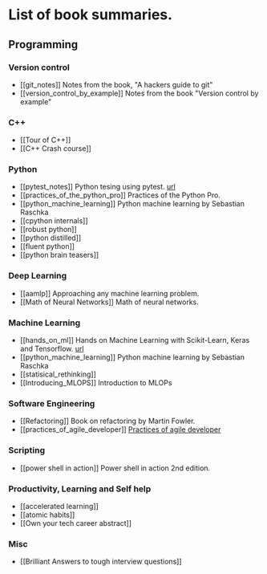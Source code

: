 # List of book summaries. 

## Programming
### Version control
*  [[git_notes]] Notes from the book, "A hackers guide to git"
*  [[version_control_by_example]] Notes from the book "Version control by example"

### C++
*  [[Tour of C++]]
*  [[C++ Crash course]]

### Python
*  [[pytest_notes]] Python tesing using pytest. [url](https://blog.abhilashbabuj.com/Notes/pytest.html)
*  [[practices_of_the_python_pro]] Practices of the Python Pro.
*  [[python_machine_learning]] Python machine learning by Sebastian Raschka
* [[cpython internals]]
* [[robust python]]
* [[python distilled]]
* [[fluent python]]
* [[python brain teasers]]

### Deep Learning
*  [[aamlp]] Approaching any machine learning problem.
*  [[Math of Neural Networks]] Math of neural networks.

### Machine Learning
* [[hands_on_ml]] Hands on Machine Learning with Scikit-Learn, Keras and Tensorflow. [url](https://blog.abhilashbabuj.com/Notes/hands_on_ml.html)
* [[python_machine_learning]] Python machine learning by Sebastian Raschka
* [[statisical_rethinking]]
* [[Introducing_MLOPS]]  Introduction to MLOPs

### Software Engineering
*  [[Refactoring]] Book on refactoring by Martin Fowler.
*  [[practices_of_agile_developer]] [Practices of agile developer](https://blog.abhilashbabuj.com/Notes/practices_of_agile_developer.html)

### Scripting
*  [[power shell in action]] Power shell in action 2nd edition.

### Productivity, Learning and Self help
*  [[accelerated learning]]
*  [[atomic habits]]
* [[Own your tech career abstract]]

### Misc
*  [[Brilliant Answers to tough interview questions]]
